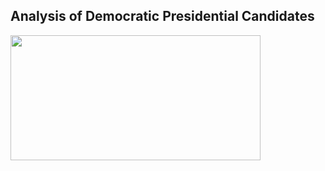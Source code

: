## Analysis of Democratic Presidential Candidates
<p align="left">
  <img width="400" height="200" src="https://s3-ap-south-1.amazonaws.com/av-blog-media/wp-content/uploads/2018/07/performing-twitter-sentiment-analysis1.jpg"> 
</p>
